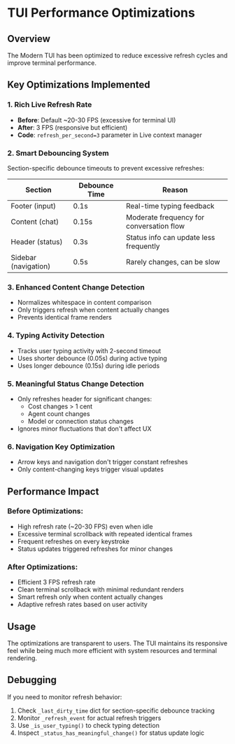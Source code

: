 # TUI Performance Optimizations

## Overview
The Modern TUI has been optimized to reduce excessive refresh cycles and improve terminal performance.

## Key Optimizations Implemented

### 1. Rich Live Refresh Rate
- **Before**: Default ~20-30 FPS (excessive for terminal UI)
- **After**: 3 FPS (responsive but efficient)
- **Code**: `refresh_per_second=3` parameter in Live context manager

### 2. Smart Debouncing System
Section-specific debounce timeouts to prevent excessive refreshes:

| Section | Debounce Time | Reason |
|---------|---------------|---------|
| Footer (input) | 0.1s | Real-time typing feedback |
| Content (chat) | 0.15s | Moderate frequency for conversation flow |
| Header (status) | 0.3s | Status info can update less frequently |
| Sidebar (navigation) | 0.5s | Rarely changes, can be slow |

### 3. Enhanced Content Change Detection
- Normalizes whitespace in content comparison
- Only triggers refresh when content actually changes
- Prevents identical frame renders

### 4. Typing Activity Detection
- Tracks user typing activity with 2-second timeout
- Uses shorter debounce (0.05s) during active typing
- Uses longer debounce (0.15s) during idle periods

### 5. Meaningful Status Change Detection
- Only refreshes header for significant changes:
  - Cost changes > 1 cent
  - Agent count changes
  - Model or connection status changes
- Ignores minor fluctuations that don't affect UX

### 6. Navigation Key Optimization
- Arrow keys and navigation don't trigger constant refreshes
- Only content-changing keys trigger visual updates

## Performance Impact

### Before Optimizations:
- High refresh rate (~20-30 FPS) even when idle
- Excessive terminal scrollback with repeated identical frames
- Frequent refreshes on every keystroke
- Status updates triggered refreshes for minor changes

### After Optimizations:
- Efficient 3 FPS refresh rate
- Clean terminal scrollback with minimal redundant renders
- Smart refresh only when content actually changes
- Adaptive refresh rates based on user activity

## Usage
The optimizations are transparent to users. The TUI maintains its responsive feel while being much more efficient with system resources and terminal rendering.

## Debugging
If you need to monitor refresh behavior:
1. Check `_last_dirty_time` dict for section-specific debounce tracking
2. Monitor `_refresh_event` for actual refresh triggers
3. Use `_is_user_typing()` to check typing detection
4. Inspect `_status_has_meaningful_change()` for status update logic